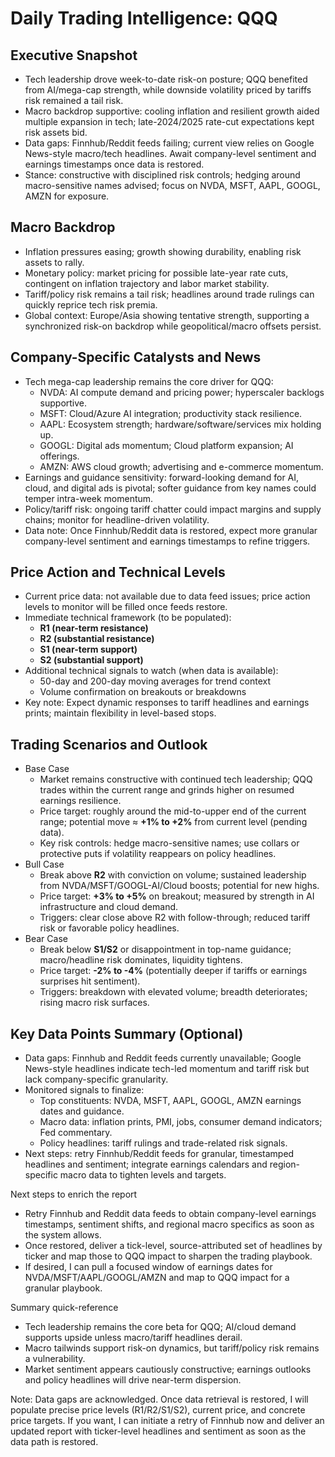 # Daily Trading Intelligence: QQQ

## Executive Snapshot
- Tech leadership drove week-to-date risk-on posture; QQQ benefited from AI/mega-cap strength, while downside volatility priced by tariffs risk remained a tail risk.
- Macro backdrop supportive: cooling inflation and resilient growth aided multiple expansion in tech; late-2024/2025 rate-cut expectations kept risk assets bid.
- Data gaps: Finnhub/Reddit feeds failing; current view relies on Google News-style macro/tech headlines. Await company-level sentiment and earnings timestamps once data is restored.
- Stance: constructive with disciplined risk controls; hedging around macro-sensitive names advised; focus on NVDA, MSFT, AAPL, GOOGL, AMZN for exposure.

## Macro Backdrop
- Inflation pressures easing; growth showing durability, enabling risk assets to rally.
- Monetary policy: market pricing for possible late-year rate cuts, contingent on inflation trajectory and labor market stability.
- Tariff/policy risk remains a tail risk; headlines around trade rulings can quickly reprice tech risk premia.
- Global context: Europe/Asia showing tentative strength, supporting a synchronized risk-on backdrop while geopolitical/macro offsets persist.

## Company-Specific Catalysts and News
- Tech mega-cap leadership remains the core driver for QQQ:
  - NVDA: AI compute demand and pricing power; hyperscaler backlogs supportive.
  - MSFT: Cloud/Azure AI integration; productivity stack resilience.
  - AAPL: Ecosystem strength; hardware/software/services mix holding up.
  - GOOGL: Digital ads momentum; Cloud platform expansion; AI offerings.
  - AMZN: AWS cloud growth; advertising and e-commerce momentum.
- Earnings and guidance sensitivity: forward-looking demand for AI, cloud, and digital ads is pivotal; softer guidance from key names could temper intra-week momentum.
- Policy/tariff risk: ongoing tariff chatter could impact margins and supply chains; monitor for headline-driven volatility.
- Data note: Once Finnhub/Reddit data is restored, expect more granular company-level sentiment and earnings timestamps to refine triggers.

## Price Action and Technical Levels
- Current price data: not available due to data feed issues; price action levels to monitor will be filled once feeds restore.
- Immediate technical framework (to be populated):
  - **R1 (near-term resistance)**
  - **R2 (substantial resistance)**
  - **S1 (near-term support)**
  - **S2 (substantial support)**
- Additional technical signals to watch (when data is available):
  - 50-day and 200-day moving averages for trend context
  - Volume confirmation on breakouts or breakdowns
- Key note: Expect dynamic responses to tariff headlines and earnings prints; maintain flexibility in level-based stops.

## Trading Scenarios and Outlook
- Base Case
  - Market remains constructive with continued tech leadership; QQQ trades within the current range and grinds higher on resumed earnings resilience.
  - Price target: roughly around the mid-to-upper end of the current range; potential move ≈ **+1% to +2%** from current level (pending data).
  - Key risk controls: hedge macro-sensitive names; use collars or protective puts if volatility reappears on policy headlines.
- Bull Case
  - Break above **R2** with conviction on volume; sustained leadership from NVDA/MSFT/GOOGL-AI/Cloud boosts; potential for new highs.
  - Price target: **+3% to +5%** on breakout; measured by strength in AI infrastructure and cloud demand.
  - Triggers: clear close above R2 with follow-through; reduced tariff risk or favorable policy headlines.
- Bear Case
  - Break below **S1/S2** or disappointment in top-name guidance; macro/headline risk dominates, liquidity tightens.
  - Price target: **-2% to -4%** (potentially deeper if tariffs or earnings surprises hit sentiment).
  - Triggers: breakdown with elevated volume; breadth deteriorates; rising macro risk surfaces.

## Key Data Points Summary (Optional)
- Data gaps: Finnhub and Reddit feeds currently unavailable; Google News-style headlines indicate tech-led momentum and tariff risk but lack company-specific granularity.
- Monitored signals to finalize:
  - Top constituents: NVDA, MSFT, AAPL, GOOGL, AMZN earnings dates and guidance.
  - Macro data: inflation prints, PMI, jobs, consumer demand indicators; Fed commentary.
  - Policy headlines: tariff rulings and trade-related risk signals.
- Next steps: retry Finnhub/Reddit feeds for granular, timestamped headlines and sentiment; integrate earnings calendars and region-specific macro data to tighten levels and targets.

Next steps to enrich the report
- Retry Finnhub and Reddit data feeds to obtain company-level earnings timestamps, sentiment shifts, and regional macro specifics as soon as the system allows.
- Once restored, deliver a tick-level, source-attributed set of headlines by ticker and map those to QQQ impact to sharpen the trading playbook.
- If desired, I can pull a focused window of earnings dates for NVDA/MSFT/AAPL/GOOGL/AMZN and map to QQQ impact for a granular playbook.

Summary quick-reference
- Tech leadership remains the core beta for QQQ; AI/cloud demand supports upside unless macro/tariff headlines derail.
- Macro tailwinds support risk-on dynamics, but tariff/policy risk remains a vulnerability.
- Market sentiment appears cautiously constructive; earnings outlooks and policy headlines will drive near-term dispersion.

Note: Data gaps are acknowledged. Once data retrieval is restored, I will populate precise price levels (R1/R2/S1/S2), current price, and concrete price targets. If you want, I can initiate a retry of Finnhub now and deliver an updated report with ticker-level headlines and sentiment as soon as the data path is restored.